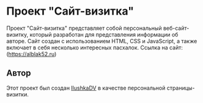 # Проект "Сайт-визитка"

Проект "Сайт-визитка" представляет собой персональный веб-сайт-визитку, который разработан для представления информации об авторе. Сайт создан с использованием HTML, CSS и JavaScript, а также включает в себя несколько интересных пасхалок.
Ссылка на сайт: (https://alblak52.ru)

## Автор

Этот проект был создан [IlushkaDV](https://github.com/IlushkaDV) в качестве персональной страницы-визитки.